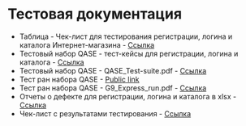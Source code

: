 # Тестовая документация
- Таблица - Чек-лист для тестирования регистрации, логина и каталога Интернет-магазина - [Ссылка](https://docs.google.com/spreadsheets/d/1mXZxTQBOqMj2sjD-dfsa1Y07XuijLwZzCLbpX0X72Do/edit?usp=sharing)
- Тестовый набор QASE - тест-кейсы для регистрации, логина и каталога - [Ссылка](https://app.qase.io/project/G9?author=276)
- Тестовый набор QASE - QASE_Test-suite.pdf - [Ссылка](G9-2024-12-19_QASE_Test-suite.pdf)
- Тест ран набора QASE - [Public link](https://app.qase.io/public/report/abb6af3d3ef450d498c48f91558d7619cb0f2795)
- Тест ран набора QASE - G9_Express_run.pdf - [Ссылка](G9-Express+run+2024_12_22.pdf)
- Отчеты о дефекте для регистрации, логина и каталога в xlsx - [Ссылка](Tasks_Youtrack_1.xlsx)
- Чек-лист с результатами тестирования - [Ссылка](https://docs.google.com/spreadsheets/d/1HDCs2CgYsczblyvluXCzT9CC9OO-gKy-fb97htLkhFQ/edit?usp=sharing)
